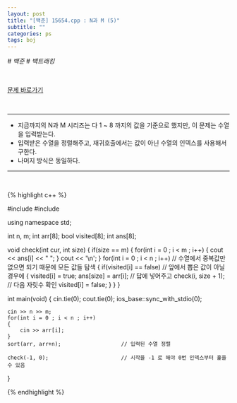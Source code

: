 ```yaml
---
layout: post
title: "[백준] 15654.cpp : N과 M (5)"
subtitle: ""
categories: ps
tags: boj
---
```


*# 백준 # 백트래킹*

<br>

[문제 바로가기](https://www.acmicpc.net/problem/15654)

<br>

---

- 지금까지의 N과 M 시리즈는 다 1 ~ 8 까지의 값을 기준으로 했지만, 이 문제는 수열을 입력받는다.
- 입력받은 수열을 정렬해주고, 재귀호출에서는 값이 아닌 수열의 인덱스를 사용해서 구한다.
- 나머지 방식은 동일하다.

---
<br>

{% highlight c++ %}

#include <iostream>
#include <algorithm>

using namespace std;

int n, m;
int arr[8];
bool visited[8];
int ans[8];

void check(int cur, int size)
{
    if(size == m)
    {
        for(int i = 0 ; i < m ; i++)
        {
            cout << ans[i] << " ";
        }
        cout << '\n';
    }
    for(int i = 0 ; i < n ; i++)        // 수열에서 중복값만 없으면 되기 때문에 모든 값들 탐색
    {
        if(visited[i] == false)         // 앞에서 뽑은 값이 아닐 경우에
        {
            visited[i] = true;
            ans[size] = arr[i];         // 답에 넣어주고
            check(i, size + 1);         // 다음 자릿수 확인
            visited[i] = false;
        }
    }
}

int main(void)
{
    cin.tie(0);
    cout.tie(0);
    ios_base::sync_with_stdio(0);

    cin >> n >> m;
    for(int i = 0 ; i < n ; i++)
    {
        cin >> arr[i];
    }
    sort(arr, arr+n);                   // 입력된 수열 정렬
    
    check(-1, 0);                       // 시작을 -1 로 해야 0번 인덱스부터 훑을 수 있음
}

{% endhighlight %}

